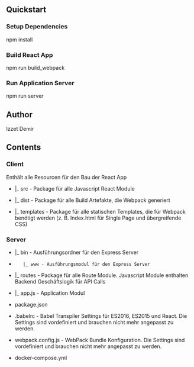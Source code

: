 

## Quickstart

### Setup Dependencies

npm install


### Build React App

npm run build_webpack


### Run Application Server

npm run server


## Author

Izzet Demir


## Contents

### Client
Enthält alle Resourcen für den Bau der React App 

*   |_ src - Package für alle Javascript React Module

*    |_ dist - Package für alle Build Artefakte, die Webpack generiert

*    |_ templates - Package für alle statischen Templates, die für Webpack benötigt werden (z. B. Index.html für Single Page und übergreifende CSS)


### Server

*    |_ bin - Ausführungsordner für den Express Server

*        |_ www - Ausführungsmodul für den Express Server

*    |_ routes - Package für alle Route Module. Javascript Module enthalten Backend Geschäftslogik für API Calls

*    |_ app.js - Application Modul

* package.json
* .babelrc - Babel Transpiler Settings für ES2016, ES2015 und React. Die Settings sind vordefiniert und brauchen nicht mehr angepasst zu werden. 
* webpack.config.js - WebPack Bundle Konfiguration. Die Settings sind vordefiniert und brauchen nicht mehr angepasst zu werden. 
* docker-compose.yml

